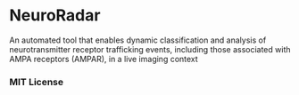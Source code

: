 # NeuroRadar
An automated tool that enables dynamic classification and analysis of neurotransmitter receptor trafficking events, including those associated with AMPA receptors (AMPAR), in a live imaging context

### MIT License



